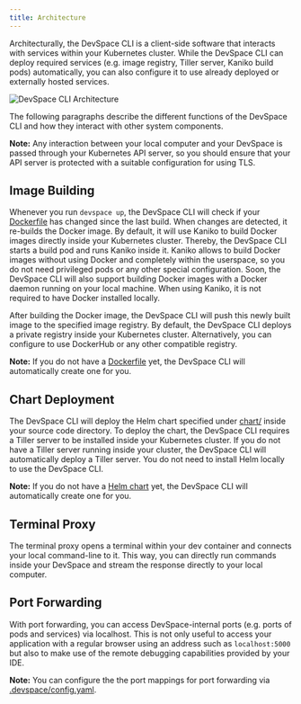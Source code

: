 ```yaml
---
title: Architecture
---
```


Architecturally, the DevSpace CLI is a client-side software that interacts with services within your Kubernetes cluster. While the DevSpace CLI can deploy required services (e.g. image registry, Tiller server, Kaniko build pods) automatically, you can also configure it to use already deployed or externally hosted services.

![DevSpace CLI Architecture](/img/devspace-architecture.svg)

The following paragraphs describe the different functions of the DevSpace CLI and how they interact with other system components. 

**Note:** Any interaction between your local computer and your DevSpace is passed through your Kubernetes API server, so you should ensure that your API server is protected with a suitable configuration for using TLS.

## Image Building
Whenever you run `devspace up`, the DevSpace CLI will check if your [Dockerfile](/docs/configuration/dockerfile.html) has changed since the last build. When changes are detected, it re-builds the Docker image. By default, it will use Kaniko to build Docker images directly inside your Kubernetes cluster. Thereby, the DevSpace CLI starts a build pod and runs Kaniko inside it. Kaniko allows to build Docker images without using Docker and completely within the userspace, so you do not need privileged pods or any other special configuration. Soon, the DevSpace CLI will also support building Docker images with a Docker daemon running on your local machine. When using Kaniko, it is not required to have Docker installed locally.

After building the Docker image, the DevSpace CLI will push this newly built image to the specified image registry. By default, the DevSpace CLI deploys a private registry inside your Kubernetes cluster. Alternatively, you can configure to use DockerHub or any other compatible registry.

**Note:** If you do not have a [Dockerfile](/docs/configuration/dockerfile.html) yet, the DevSpace CLI will automatically create one for you.

## Chart Deployment
The DevSpace CLI will deploy the Helm chart specified under [chart/](/docs/configuration/chart.html) inside your source code directory. To deploy the chart, the DevSpace CLI requires a Tiller server to be installed inside your Kubernetes cluster. If you do not have a Tiller server running inside your cluster, the DevSpace CLI will automatically deploy a Tiller server. You do not need to install Helm locally to use the DevSpace CLI.

**Note:** If you do not have a [Helm chart](/docs/configuration/chart.html) yet, the DevSpace CLI will automatically create one for you.

## Terminal Proxy
The terminal proxy opens a terminal within your dev container and connects your local command-line to it. This way, you can directly run commands inside your DevSpace and stream the response directly to your local computer.

## Port Forwarding
With port forwarding, you can access DevSpace-internal ports (e.g. ports of pods and services) via localhost. This is not only useful to access your application with a regular browser using an address such as `localhost:5000` but also to make use of the remote debugging capabilities provided by your IDE.

**Note:** You can configure the the port mappings for port forwarding via [.devspace/config.yaml](/docs/configuration/config.yaml.html).

